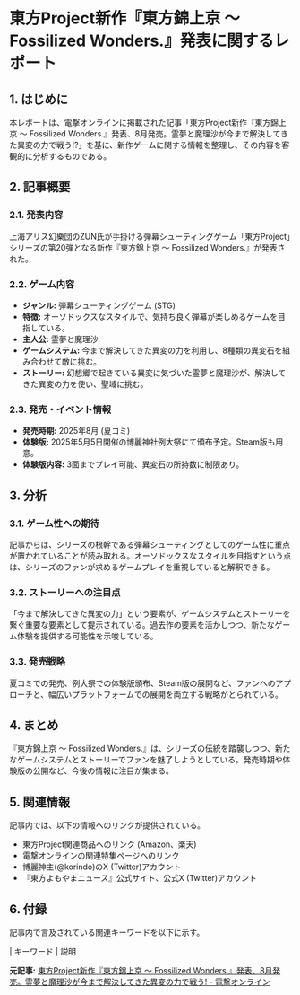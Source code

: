 # 東方Project新作『東方錦上京 ～ Fossilized Wonders.』発表に関するレポート

## 1. はじめに

本レポートは、電撃オンラインに掲載された記事「東方Project新作『東方錦上京 ～ Fossilized Wonders.』発表、8月発売。霊夢と魔理沙が今まで解決してきた異変の力で戦う!?」を基に、新作ゲームに関する情報を整理し、その内容を客観的に分析するものである。

## 2. 記事概要

### 2.1. 発表内容

上海アリス幻樂団のZUN氏が手掛ける弾幕シューティングゲーム「東方Project」シリーズの第20弾となる新作『東方錦上京 ～ Fossilized Wonders.』が発表された。

### 2.2. ゲーム内容

* **ジャンル:** 弾幕シューティングゲーム (STG)
* **特徴:** オーソドックスなスタイルで、気持ち良く弾幕が楽しめるゲームを目指している。
* **主人公:** 霊夢と魔理沙
* **ゲームシステム:** 今まで解決してきた異変の力を利用し、8種類の異変石を組み合わせて敵に挑む。
* **ストーリー:** 幻想郷で起きている異変に気づいた霊夢と魔理沙が、解決してきた異変の力を使い、聖域に挑む。

### 2.3. 発売・イベント情報

* **発売時期:** 2025年8月 (夏コミ)
* **体験版:** 2025年5月5日開催の博麗神社例大祭にて頒布予定。Steam版も用意。
* **体験版内容:** 3面までプレイ可能、異変石の所持数に制限あり。

## 3. 分析

### 3.1. ゲーム性への期待

記事からは、シリーズの根幹である弾幕シューティングとしてのゲーム性に重点が置かれていることが読み取れる。オーソドックスなスタイルを目指すという点は、シリーズのファンが求めるゲームプレイを重視していると解釈できる。

### 3.2. ストーリーへの注目点

「今まで解決してきた異変の力」という要素が、ゲームシステムとストーリーを繋ぐ重要な要素として提示されている。過去作の要素を活かしつつ、新たなゲーム体験を提供する可能性を示唆している。

### 3.3. 発売戦略

夏コミでの発売、例大祭での体験版頒布、Steam版の展開など、ファンへのアプローチと、幅広いプラットフォームでの展開を両立する戦略がとられている。

## 4. まとめ

『東方錦上京 ～ Fossilized Wonders.』は、シリーズの伝統を踏襲しつつ、新たなゲームシステムとストーリーでファンを魅了しようとしている。発売時期や体験版の公開など、今後の情報に注目が集まる。

## 5. 関連情報

記事内では、以下の情報へのリンクが提供されている。

* 東方Project関連商品へのリンク (Amazon、楽天)
* 電撃オンラインの関連特集ページへのリンク
* 博麗神主(@korindo)のX (Twitter)アカウント
* 『東方よもやまニュース』公式サイト、公式X (Twitter)アカウント

## 6. 付録

記事内で言及されている関連キーワードを以下に示す。

| キーワード | 説明 

**元記事:** [東方Project新作『東方錦上京 ～ Fossilized Wonders.』発表、8月発売。霊夢と魔理沙が今まで解決してきた異変の力で戦う! - 電撃オンライン](http://news.dengeki.com/article/202504/39595)